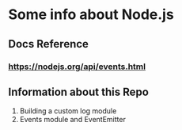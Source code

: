 # Some info about Node.js

## Docs Reference
### https://nodejs.org/api/events.html

## Information about this Repo
<ol>
<li>Building a custom log module
<li>Events module and EventEmitter
</ol>
